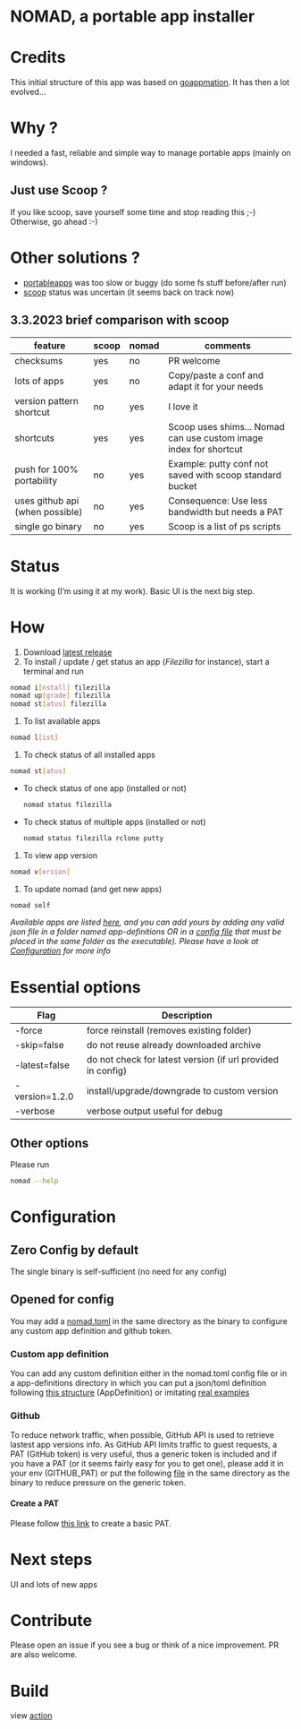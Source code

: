 # NOMAD, a portable app installer 

# Credits
This initial structure of this app was based on [goappmation](https://github.com/josephspurrier/goappmation).
It has then a lot evolved...

# Why ?
I needed a fast, reliable and simple way to manage portable apps (mainly on windows).

## Just use Scoop ?
If you like scoop, save yourself some time and stop reading this ;-)
Otherwise, go ahead :-)

# Other solutions ?
 * [portableapps](https://portableapps.com/) was too slow or buggy (do some fs stuff before/after run) 
 * [scoop](https://scoop.sh/) status was uncertain (it seems back on track now)

## 3.3.2023 brief comparison with scoop

| feature                         | scoop | nomad | comments                                                          |
|---------------------------------|-------|-------|-------------------------------------------------------------------|
| checksums                       | yes   | no    | PR welcome                                                        |
| lots of apps                    | yes   | no    | Copy/paste a conf and adapt it for your needs                     |
| version pattern shortcut        | no    | yes   | I love it                                                         |
| shortcuts                       | yes   | yes   | Scoop uses shims... Nomad can use custom image index for shortcut |
| push for 100% portability       | no    | yes   | Example: putty conf not saved with scoop standard bucket          |
| uses github api (when possible) | no    | yes   | Consequence: Use less bandwidth but needs a PAT                   |
| single go binary                | no    | yes   | Scoop is a list of ps scripts                                     |


# Status
It is working (I’m using it at my work). Basic UI is the next big step.

# How
 1. Download [latest release](https://github.com/jonathanMelly/portable-app-installer/releases/latest)
 2. To install / update / get status an app (*Filezilla* for instance), start a terminal and run
```bash 
nomad i[nstall] filezilla
nomad up[grade] filezilla
nomad st[atus] filezilla
```
 1. To list available apps

```bash 
nomad l[ist]
```

1. To check status of all installed apps

```bash 
nomad st[atus]
```

- To check status of one app (installed or not)
    ```bash 
    nomad status filezilla
    ```
- To check status of multiple apps (installed or not)
  ```bash 
  nomad status filezilla rclone putty
  ```

 1. To view app version

```bash 
nomad v[ersion]
```

 1. To update nomad (and get new apps)

```bash 
nomad self
```

*Available apps are listed [here](cmd/nomad/app-definitions), and you can add yours by adding any valid json file 
in a folder named app-definitions OR in a [config file](config/nomad.toml) that must be placed in the same folder as the executable).
Please have a look at [Configuration](#configuration) for more info*

# Essential options

| Flag                    | Description                                                         |
|-------------------------|---------------------------------------------------------------------|
| -force                  | force reinstall (removes existing folder)                           |
| -skip=false             | do not reuse already downloaded archive                             |
| -latest=false           | do not check for latest version (if url provided in config)         |
| -version=1.2.0          | install/upgrade/downgrade to custom version                         |
| -verbose                | verbose output useful for debug                                     |

## Other options
Please run
```bash 
nomad --help
```

# Configuration

## Zero Config by default
The single binary is self-sufficient (no need for any config)

## Opened for config
You may add a [nomad.toml](config/nomad.toml) in the same directory as the binary to configure any custom app definition and github token.

### Custom app definition
You can add any custom definition either in the nomad.toml config file or in a app-definitions directory in which you can put a json/toml definition
following [this structure](internal/pkg/data/data.go) (AppDefinition) or imitating [real examples](cmd/nomad/app-definitions)

### Github
To reduce network traffic, when possible, GitHub API is used to retrieve lastest app versions info.
As GitHub API limits traffic to guest requests, a PAT (GitHub token) is very useful, thus a generic token is included
and if you have a PAT (or it seems fairly easy for you to get one), please add it in your env (GITHUB_PAT) or put the following [file](config/nomad.toml) in 
the same directory as the binary to reduce pressure on the generic token.

#### Create a PAT
Please follow [this link](https://docs.github.com/en/authentication/keeping-your-account-and-data-secure/creating-a-personal-access-token) to create a basic PAT.

# Next steps
UI and lots of new apps

# Contribute
Please open an issue if you see a bug or think of a nice improvement.
PR are also welcome.

# Build
view [action](.github/workflows/go.yml)
